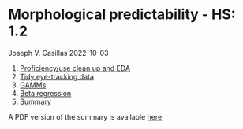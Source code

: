Morphological predictability - HS: 1.2
================
Joseph V. Casillas
2022-10-03

1.  [Proficiency/use clean up and
    EDA](https://www.jvcasillas.com/morph_pred_hs/scripts/02_eda_prof_use.html)
2.  [Tidy eye-tracking
    data](https://www.jvcasillas.com/morph_pred_hs/scripts/03_tidy_eyetracking_data.html)
3.  [GAMMs](https://www.jvcasillas.com/morph_pred_hs/scripts/05_gamms.html)
4.  [Beta
    regression](https://www.jvcasillas.com/morph_pred_hs/scripts/06_beta_reg.html)
5.  [Summary](https://www.jvcasillas.com/morph_pred_hs/scripts/summary.html)

A PDF version of the summary is available
[here](https://www.jvcasillas.com/morph_pred_hs/scripts/summary.pdf)
